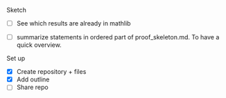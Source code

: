 Sketch
- [ ] See which results are already in mathlib
- [ ] summarize statements in ordered part of proof_skeleton.md. To have a quick overview. 



Set up
- [X] Create repository + files
- [X] Add outline 
- [ ] Share repo 